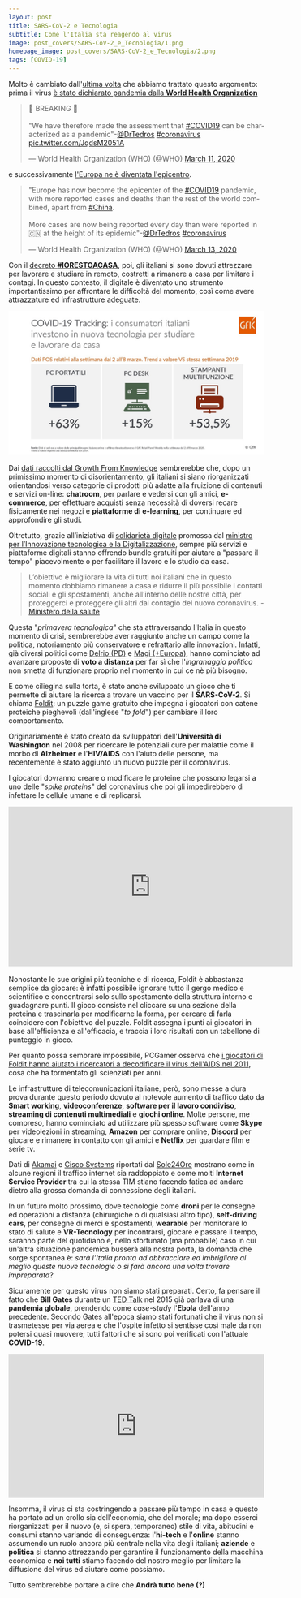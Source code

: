 ```yaml
---
layout: post
title: SARS-CoV-2 e Tecnologia
subtitle: Come l'Italia sta reagendo al virus
image: post_covers/SARS-CoV-2_e_Tecnologia/1.png
homepage_image: post_covers/SARS-CoV-2_e_Tecnologia/2.png
tags: [COVID-19]
---
```


Molto è cambiato dall'[ultima volta](https://sollazzo.one/covid19-e-italia/) che abbiamo trattato questo argomento: prima il virus [è stato dichiarato pandemia dalla **World Health Organization**](https://twitter.com/WHO/status/1237777021742338049) 

<blockquote class="twitter-tweet" data-conversation="none" data-lang="en" data-theme="dark"><p lang="en" dir="ltr">🚨 BREAKING 🚨<br><br>&quot;We have therefore made the assessment that <a href="https://twitter.com/hashtag/COVID19?src=hash&amp;ref_src=twsrc%5Etfw">#COVID19</a> can be characterized as a pandemic&quot;-<a href="https://twitter.com/DrTedros?ref_src=twsrc%5Etfw">@DrTedros</a> <a href="https://twitter.com/hashtag/coronavirus?src=hash&amp;ref_src=twsrc%5Etfw">#coronavirus</a> <a href="https://t.co/JqdsM2051A">pic.twitter.com/JqdsM2051A</a></p>&mdash; World Health Organization (WHO) (@WHO) <a href="https://twitter.com/WHO/status/1237777021742338049?ref_src=twsrc%5Etfw">March 11, 2020</a></blockquote> <script async src="https://platform.twitter.com/widgets.js" charset="utf-8"></script> 

e successivamente [l'Europa ne è diventata l'epicentro](https://twitter.com/WHO/status/1238494220807213057).

<blockquote class="twitter-tweet" data-conversation="none" data-lang="en" data-theme="dark"><p lang="en" dir="ltr">&quot;Europe has now become the epicenter of the <a href="https://twitter.com/hashtag/COVID19?src=hash&amp;ref_src=twsrc%5Etfw">#COVID19</a> pandemic, with more reported cases and deaths than the rest of the world combined, apart from <a href="https://twitter.com/hashtag/China?src=hash&amp;ref_src=twsrc%5Etfw">#China</a>.<br><br>More cases are now being reported every day than were reported in 🇨🇳 at the height of its epidemic&quot;-<a href="https://twitter.com/DrTedros?ref_src=twsrc%5Etfw">@DrTedros</a> <a href="https://twitter.com/hashtag/coronavirus?src=hash&amp;ref_src=twsrc%5Etfw">#coronavirus</a></p>&mdash; World Health Organization (WHO) (@WHO) <a href="https://twitter.com/WHO/status/1238494220807213057?ref_src=twsrc%5Etfw">March 13, 2020</a></blockquote> <script async src="https://platform.twitter.com/widgets.js" charset="utf-8"></script> 

Con il [decreto **#IORESTOACASA**](http://www.salute.gov.it/portale/news/p3_2_1_1_1.jsp?lingua=italiano&menu=notizie&p=dalministero&id=4184), poi, gli italiani si sono dovuti attrezzare per lavorare e studiare in remoto, costretti a rimanere a casa per limitare i contagi. In questo contesto, il digitale è diventato uno strumento importantissimo per affrontare le difficoltà del momento, così come avere attrazzature ed infrastrutture adeguate.

![COVID-19 Tracking by GFK](/img/post_content/GfK_Infografica_COVID-19_IT.jpg)

Dai [dati raccolti dal Growth From Knowledge](https://www.gfk.com/it/insights/infographic/covid-19-tracking-gli-italiani-investono-in-tecnologia-per-lavorare-e-studiare-da-casa/) sembrerebbe che, dopo un primissimo momento di disorientamento, gli italiani si siano riorganizzati orientandosi verso categorie di prodotti più adatte alla fruizione di contenuti e servizi on-line: **chatroom**, per parlare e vedersi con gli amici, **e-commerce**, per effettuare acquisti senza necessità di doversi recare fisicamente nei negozi e **piattaforme di e-learning**, per continuare ed approfondire gli studi.

Oltretutto, grazie all’iniziativa di [solidarietà digitale](https://solidarietadigitale.agid.gov.it/#/) promossa dal [ministro per l’Innovazione tecnologica e la Digitalizzazione](https://www.agid.gov.it/#/), sempre più servizi e piattaforme digitali stanno offrendo bundle gratuiti per aiutare a "passare il tempo" piacevolmente o per facilitare il lavoro e lo studio da casa.

> L’obiettivo è migliorare la vita di tutti noi italiani che in questo momento dobbiamo rimanere a casa e ridurre il più possibile i contatti sociali e gli spostamenti, anche all’interno delle nostre città, per proteggerci e proteggere gli altri dal contagio del nuovo coronavirus. - [Ministero della salute](http://www.salute.gov.it/portale/news/p3_2_1_1_1.jsp?lingua=italiano&menu=notizie&p=dalministero&id=4189)

Questa "*primavera tecnologica*" che sta attraversando l'Italia in questo momento di crisi, sembrerebbe aver raggiunto anche un campo come la politica, notoriamento più conservatore e refrattario alle innovazioni. Infatti, già diversi politici come [Delrio (PD)](https://www.repubblica.it/politica/2020/03/13/news/coronavirus_delrio_-251115180/?ref=drac-3) e [Magi (+Europa)](https://www.repubblica.it/politica/2020/03/11/news/coronavirus_magi_europa_chiede_il_voto_a_distanza_solo_cosi_il_parlamento_puo_continuare_a_esercitare_le_sue_funzioni_-250983502/), hanno cominciato ad avanzare proposte di **voto a distanza** per far sì che l'*ingranaggio politico* non smetta di funzionare proprio nel momento in cui ce nè più bisogno.

E come ciliegina sulla torta, è stato anche sviluppato un gioco che ti permette di aiutare la ricerca a trovare un vaccino per il **SARS-CoV-2**. Si chiama [Foldit](https://fold.it/portal/node/2008926): un puzzle game gratuito che impegna i giocatori con catene proteiche pieghevoli (dall'inglese "*to fold*") per cambiare il loro comportamento.

Originariamente è stato creato da sviluppatori dell'**Università di Washington** nel 2008 per ricercare le potenziali cure per malattie come il morbo di **Alzheimer** e l'**HIV/AIDS** con l'aiuto delle persone, ma recentemente è stato aggiunto un nuovo puzzle per il coronavirus.

I giocatori dovranno creare o modificare le proteine che possono legarsi a uno delle "*spike proteins*" del coronavirus che poi gli impedirebbero di infettare le cellule umane e di replicarsi. 

<iframe width="560" height="315" src="https://www.youtube.com/embed/lGYJyur4FUA" frameborder="0" allow="accelerometer; autoplay; encrypted-media; gyroscope; picture-in-picture" allowfullscreen></iframe>

Nonostante le sue origini più tecniche e di ricerca, Foldit è abbastanza semplice da giocare: è infatti possibile ignorare tutto il gergo medico e scientifico e concentrarsi solo sullo spostamento della struttura intorno e guadagnare punti. Il gioco consiste nel cliccare su una sezione della proteina e trascinarla per modificarne la forma, per cercare di farla coincidere con l'obiettivo del puzzle. Foldit assegna i punti ai giocatori in base all'efficienza e all'efficacia, e traccia i loro risultati con un tabellone di punteggio in gioco. 

Per quanto possa sembrare impossibile, PCGamer osserva che [i giocatori di Foldit hanno aiutato i ricercatori a decodificare il virus dell'AIDS nel 2011](https://www.pcgamer.com/this-game-might-help-create-a-vaccine-for-coronavirus/), cosa che ha tormentato gli scienziati per anni.

Le infrastrutture di telecomunicazioni italiane, però, sono messe a dura prova durante questo periodo dovuto al notevole aumento di traffico dato da **Smart working**, **videoconferenze**, **software per il lavoro condiviso**, **streaming di contenuti multimediali** e **giochi online**. Molte persone, me compreso, hanno cominciato ad utilizzare più spesso software come **Skype** per videolezioni in streaming, **Amazon** per comprare online, **Discord** per giocare e rimanere in contatto con gli amici e **Netflix** per guardare film e serie tv.

Dati di [Akamai](https://www.akamai.com/it/it/) e [Cisco Systems](https://www.cisco.com/) riportati dal [Sole24Ore](https://www.ilsole24ore.com/art/coronavirus-raddoppia-traffico-mobile-boom-connessioni-nord-ADT0TlC) mostrano come in alcune regioni il traffico internet sia raddoppiato e come molti **Internet Service Provider** tra cui la stessa TIM stiano facendo fatica ad andare dietro alla grossa domanda di connessione degli italiani. 

In un futuro molto prossimo, dove tecnologie come **droni** per le consegne ed operazioni a distanza (chirurgiche o di qualsiasi altro tipo), **self-driving cars**, per consegne di merci e spostamenti, **wearable** per monitorare lo stato di salute e **VR-Tecnology** per incontrarsi, giocare e passare il tempo, saranno parte del quotidiano e, nello sfortunato (ma probabile) caso in cui un'altra situazione pandemica busserà alla nostra porta, la domanda che sorge spontanea è: *sarà l'Italia pronta ad abbracciare ed imbrigliare al meglio queste nuove tecnologie o si farà ancora una volta trovare impreparata*?

Sicuramente per questo virus non siamo stati preparati. Certo, fa pensare il fatto che **Bill Gates** durante un [TED Talk](https://www.ted.com/talks/bill_gates_the_next_outbreak_we_re_not_ready) nel 2015 già parlava di una **pandemia globale**, prendendo come *case-study* l'**Ebola** dell'anno precedente. Secondo Gates all'epoca siamo stati fortunati che il virus non si trasmetesse per via aerea e che l'ospite infetto si sentisse così male da non potersi quasi muovere; tutti fattori che si sono poi verificati con l'attuale **COVID-19**.

<div style="max-width:854px"><div style="position:relative;height:0;padding-bottom:56.25%"><iframe src="https://embed.ted.com/talks/bill_gates_the_next_outbreak_we_re_not_ready" width="854" height="480" style="position:absolute;left:0;top:0;width:100%;height:100%" frameborder="0" scrolling="no" allowfullscreen></iframe></div></div>

Insomma, il virus ci sta costringendo a passare più tempo in casa e questo ha portato ad un crollo sia dell'economia, che del morale; ma dopo esserci riorganizzati per il nuovo (e, si spera, temporaneo) stile di vita, abitudini e consumi stanno variando di conseguenza: l'**hi-tech** e l'**online** stanno assumendo un ruolo ancora più centrale nella vita degli italiani; **aziende** e **politica** si stanno attrezzando per garantire il funzionamento della macchina economica e **noi tutti** stiamo facendo del nostro meglio per limitare la diffusione del virus ed aiutare come possiamo.

Tutto sembrerebbe portare a dire che **Andrà tutto bene (?)**